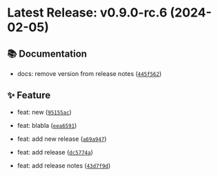 



# Latest Release: v0.9.0-rc.6 (2024-02-05)

## 📚 Documentation

* docs: remove version from release notes ([`445f562`](https://github.com/ibiscp/simple_python/commit/445f56211a9549658863b4f2a755b7eff7a23090))


## ✨ Feature

* feat: new ([`95155ac`](https://github.com/ibiscp/simple_python/commit/95155ac8591fc6a1af944d7589659816c9d9fcaf))

* feat: blabla ([`eea6591`](https://github.com/ibiscp/simple_python/commit/eea65912c6cdf21c72fe7764f73c552d58a63721))

* feat: add new release ([`a69a947`](https://github.com/ibiscp/simple_python/commit/a69a9475d3e88ebf34de08d85807ee9634b616f4))

* feat: add release ([`dc5774a`](https://github.com/ibiscp/simple_python/commit/dc5774a67ca3f9e0f3393fb54281d016535fc048))

* feat: add release notes ([`43d7f9d`](https://github.com/ibiscp/simple_python/commit/43d7f9dd342e83e963ab918a507a69b3c00af33e))




